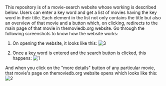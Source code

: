 This repository is of a movie-search website whose working is described below.
Users can enter a key word and get a list of movies having the key word in their title. Each element in the list not only contains the title but also an overview of that movie and a  button which, on clicking, redirects to the main page of that movie in themoviedb.org website. 
Go through the following screenshots to know how the website works:
1. On opening the website, it looks like this:
![3](https://user-images.githubusercontent.com/64684790/104130498-1ad0f100-5397-11eb-924c-d0fc4586caf8.png)

2. Once a key word is entered and the search button is clicked, this happens:
![1](https://user-images.githubusercontent.com/64684790/104130457-d180a180-5396-11eb-9ea0-907faeb5a903.png)

And when you click on the "more details" button of any particular movie, that movie's page on themoviedb.org website opens which looks like this:
![2](https://user-images.githubusercontent.com/64684790/104130524-35a36580-5397-11eb-8834-b5d849873a69.png)



